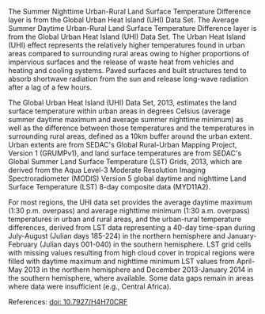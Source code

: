 The Summer Nighttime Urban-Rural Land Surface Temperature Difference layer is from the Global Urban Heat Island (UHI) Data Set. The Average Summer Daytime Urban-Rural Land Surface Temperature Difference layer is from the Global Urban Heat Island (UHI) Data Set. The Urban Heat Island (UHI) effect represents the relatively higher temperatures found in urban areas compared to surrounding rural areas owing to higher proportions of impervious surfaces and the release of waste heat from vehicles and heating and cooling systems. Paved surfaces and built structures tend to absorb shortwave radiation from the sun and release long-wave radiation after a lag of a few hours.

The Global Urban Heat Island (UHI) Data Set, 2013, estimates the land surface temperature within urban areas in degrees Celsius (average summer daytime maximum and average summer nighttime minimum) as well as the difference between those temperatures and the temperatures in surrounding rural areas, defined as a 10km buffer around the urban extent. Urban extents are from SEDAC's Global Rural-Urban Mapping Project, Version 1 (GRUMPv1), and land surface temperatures are from SEDAC's Global Summer Land Surface Temperature (LST) Grids, 2013, which are derived from the Aqua Level-3 Moderate Resolution Imaging Spectroradiometer (MODIS) Version 5 global daytime and nighttime Land Surface Temperature (LST) 8-day composite data (MYD11A2).

For most regions, the UHI data set provides the average daytime maximum (1:30 p.m. overpass) and average nighttime minimum (1:30 a.m. overpass) temperatures in urban and rural areas, and the urban-rural temperature differences, derived from LST data representing a 40-day time-span during July-August (Julian days 185-224) in the northern hemisphere and January-February (Julian days 001-040) in the southern hemisphere. LST grid cells with missing values resulting from high cloud cover in tropical regions were filled with daytime maximum and nighttime minimum LST values from April-May 2013 in the northern hemisphere and December 2013-January 2014 in the southern hemisphere, where available. Some data gaps remain in areas where data were insufficient (e.g., Central Africa).

References: [doi: 10.7927/H4H70CRF](https://doi.org/10.7927/H4H70CRF)
